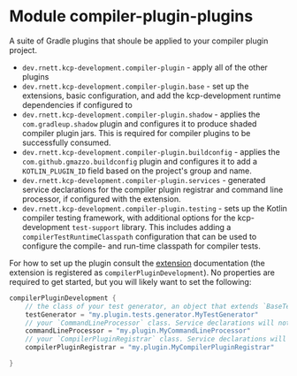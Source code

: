 # Module compiler-plugin-plugins

A suite of Gradle plugins that shoule be applied to your compiler plugin project.

* `dev.rnett.kcp-development.compiler-plugin` - apply all of the other plugins
* `dev.rnett.kcp-development.compiler-plugin.base` - set up the extensions, basic configuration, and add the kcp-development runtime dependencies if configured to
* `dev.rnett.kcp-development.compiler-plugin.shadow` - applies the `com.gradleup.shadow` plugin and configures it to produce shaded compiler plugin jars. This is required for compiler plugins to be successfully consumed.
* `dev.rnett.kcp-development.compiler-plugin.buildconfig` - applies the `com.github.gmazzo.buildconfig` plugin and configures it to add a `KOTLIN_PLUGIN_ID` field based on the project's group and name.
* `dev.rnett.kcp-development.compiler-plugin.services` - generated service declarations for the compiler plugin registrar and command line processor, if configured with the extension.
* `dev.rnett.kcp-development.compiler-plugin.testing` - sets up the Kotlin compiler testing framework, with additional options for the kcp-development `test-support` library.
  This includes adding a `compilerTestRuntimeClasspath` configuration that can be used to configure the compile- and run-time classpath for compiler tests.

For how to set up the plugin consult the [extension](dev.rnett.kcp.development.CompilerPluginDevelopmentExtension) documentation (the extension is registered as `compilerPluginDevelopment`).
No properties are required to get started, but you will likely want to set the following:

```kotlin
compilerPluginDevelopment {
    // the class of your test generator, an object that extends `BaseTestGenerator` in the `testFixtures` source set 
    testGenerator = "my.plugin.tests.generator.MyTestGenerator"
    // your `CommandLineProcessor` class. Service declarations will not be created if this is not set.
    commandLineProcessor = "my.plugin.MyCommandLineProcessor"
    // your `CompilerPluginRegistrar` class. Service declarations will not be created if this is not set. If set, will automatically be used in `BaseTestGenerator`-generated tests.
    compilerPluginRegistrar = "my.plugin.MyCompilerPluginRegistrar"

}
```

